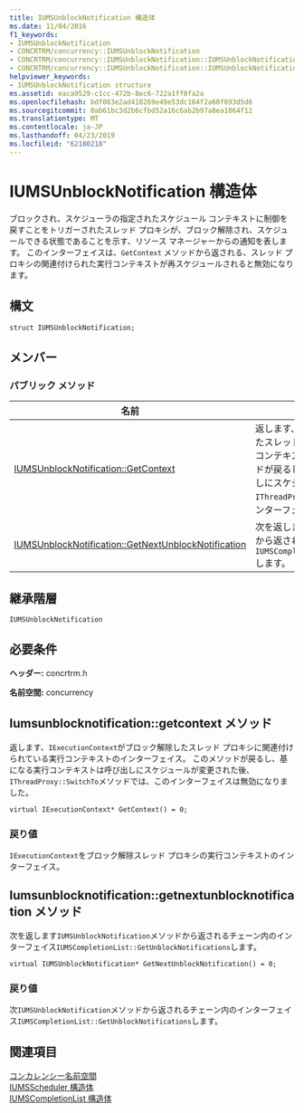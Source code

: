 ```yaml
---
title: IUMSUnblockNotification 構造体
ms.date: 11/04/2016
f1_keywords:
- IUMSUnblockNotification
- CONCRTRM/concurrency::IUMSUnblockNotification
- CONCRTRM/concurrency::IUMSUnblockNotification::IUMSUnblockNotification::GetContext
- CONCRTRM/concurrency::IUMSUnblockNotification::IUMSUnblockNotification::GetNextUnblockNotification
helpviewer_keywords:
- IUMSUnblockNotification structure
ms.assetid: eaca9529-c1cc-472b-8ec6-722a1ff0fa2a
ms.openlocfilehash: bdf083e2ad418269e49e53dc164f2a60f693d5d6
ms.sourcegitcommit: 0ab61bc3d2b6cfbd52a16c6ab2b97a8ea1864f12
ms.translationtype: MT
ms.contentlocale: ja-JP
ms.lasthandoff: 04/23/2019
ms.locfileid: "62180218"
---
```

# <a name="iumsunblocknotification-structure"></a>IUMSUnblockNotification 構造体

ブロックされ、スケジューラの指定されたスケジュール コンテキストに制御を戻すことをトリガーされたスレッド プロキシが、ブロック解除され、スケジュールできる状態であることを示す、リソース マネージャーからの通知を表します。 このインターフェイスは、`GetContext` メソッドから返される、スレッド プロキシの関連付けられた実行コンテキストが再スケジュールされると無効になります。

## <a name="syntax"></a>構文

```
struct IUMSUnblockNotification;
```

## <a name="members"></a>メンバー

### <a name="public-methods"></a>パブリック メソッド

|名前|説明|
|----------|-----------------|
|[IUMSUnblockNotification::GetContext](#getcontext)|返します、`IExecutionContext`がブロック解除したスレッド プロキシに関連付けられている実行コンテキストのインターフェイス。 このメソッドが戻るし、基になる実行コンテキストは呼び出しにスケジュールが変更された後、`IThreadProxy::SwitchTo`メソッドでは、このインターフェイスは無効になりました。|
|[IUMSUnblockNotification::GetNextUnblockNotification](#getnextunblocknotification)|次を返します`IUMSUnblockNotification`メソッドから返されるチェーン内のインターフェイス`IUMSCompletionList::GetUnblockNotifications`します。|

## <a name="inheritance-hierarchy"></a>継承階層

`IUMSUnblockNotification`

## <a name="requirements"></a>必要条件

**ヘッダー:** concrtrm.h

**名前空間:** concurrency

##  <a name="getcontext"></a>  Iumsunblocknotification::getcontext メソッド

返します、`IExecutionContext`がブロック解除したスレッド プロキシに関連付けられている実行コンテキストのインターフェイス。 このメソッドが戻るし、基になる実行コンテキストは呼び出しにスケジュールが変更された後、`IThreadProxy::SwitchTo`メソッドでは、このインターフェイスは無効になりました。

```
virtual IExecutionContext* GetContext() = 0;
```

### <a name="return-value"></a>戻り値

`IExecutionContext`をブロック解除スレッド プロキシの実行コンテキストのインターフェイス。

##  <a name="getnextunblocknotification"></a>  Iumsunblocknotification::getnextunblocknotification メソッド

次を返します`IUMSUnblockNotification`メソッドから返されるチェーン内のインターフェイス`IUMSCompletionList::GetUnblockNotifications`します。

```
virtual IUMSUnblockNotification* GetNextUnblockNotification() = 0;
```

### <a name="return-value"></a>戻り値

次`IUMSUnblockNotification`メソッドから返されるチェーン内のインターフェイス`IUMSCompletionList::GetUnblockNotifications`します。

## <a name="see-also"></a>関連項目

[コンカレンシー名前空間](concurrency-namespace.md)<br/>
[IUMSScheduler 構造体](iumsscheduler-structure.md)<br/>
[IUMSCompletionList 構造体](iumscompletionlist-structure.md)
